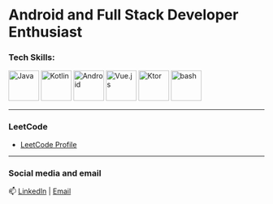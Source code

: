 # **Android and Full Stack Developer Enthusiast** 

### Tech Skills:
<p> 
  <img src="https://skillicons.dev/icons?i=java" alt="Java" width="60" height="60"/> 
  <img src="https://skillicons.dev/icons?i=kotlin" alt="Kotlin" width="60" height="60"/> 
  <img src="https://skillicons.dev/icons?i=androidstudio" alt="Android" width="60" height="60"/> 
  <img src="https://skillicons.dev/icons?i=vue" alt="Vue.js" width="60" height="60"/> 
  <img src="https://skillicons.dev/icons?i=ktor" alt="Ktor" width="60" height="60"/> 
  <img src="https://skillicons.dev/icons?i=bash" alt="bash" width="60" height="60"/>
</p>

---

### LeetCode
- [LeetCode Profile](https://leetcode.com/aibabroski/)  

---

### Social media and email
📫 [LinkedIn](https://www.linkedin.com/in/aibekmurat) | [Email](mailto:mr.aibek.developer@gmail.com)  
